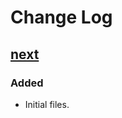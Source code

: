 # Change Log

## [next]

### Added
- Initial files.

[next]: https://github.com/thasmo/gulp.modernizr/compare/f515674fdbad73c01d4ce68b64268cd5252c03a7...HEAD
